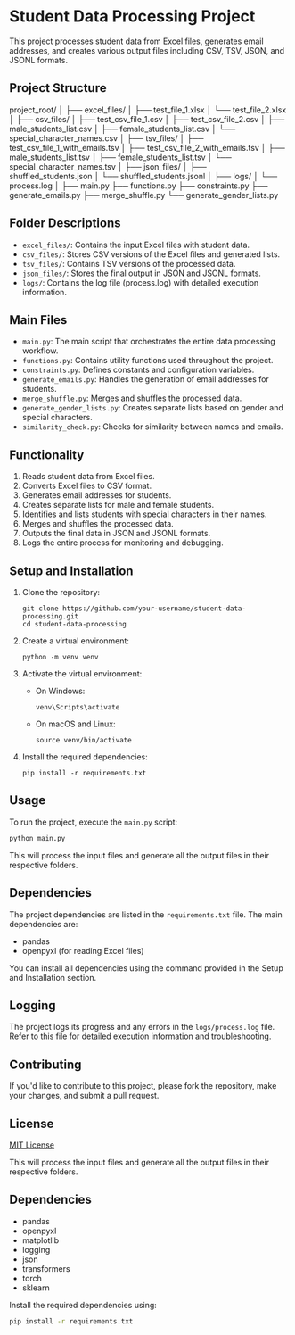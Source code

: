 # Student Data Processing Project

This project processes student data from Excel files, generates email addresses, and creates various output files including CSV, TSV, JSON, and JSONL formats.

## Project Structure
project_root/
│
├── excel_files/
│ ├── test_file_1.xlsx
│ └── test_file_2.xlsx
│
├── csv_files/
│ ├── test_csv_file_1.csv
│ ├── test_csv_file_2.csv
│ ├── male_students_list.csv
│ ├── female_students_list.csv
│ └── special_character_names.csv
│
├── tsv_files/
│ ├── test_csv_file_1_with_emails.tsv
│ ├── test_csv_file_2_with_emails.tsv
│ ├── male_students_list.tsv
│ ├── female_students_list.tsv
│ └── special_character_names.tsv
│
├── json_files/
│ ├── shuffled_students.json
│ └── shuffled_students.jsonl
│
├── logs/
│ └── process.log
│
├── main.py
├── functions.py
├── constraints.py
├── generate_emails.py
├── merge_shuffle.py
└── generate_gender_lists.py


## Folder Descriptions

- `excel_files/`: Contains the input Excel files with student data.
- `csv_files/`: Stores CSV versions of the Excel files and generated lists.
- `tsv_files/`: Contains TSV versions of the processed data.
- `json_files/`: Stores the final output in JSON and JSONL formats.
- `logs/`: Contains the log file (process.log) with detailed execution information.

## Main Files

- `main.py`: The main script that orchestrates the entire data processing workflow.
- `functions.py`: Contains utility functions used throughout the project.
- `constraints.py`: Defines constants and configuration variables.
- `generate_emails.py`: Handles the generation of email addresses for students.
- `merge_shuffle.py`: Merges and shuffles the processed data.
- `generate_gender_lists.py`: Creates separate lists based on gender and special characters.
- `similarity_check.py`: Checks for similarity between names and emails.

## Functionality

1. Reads student data from Excel files.
2. Converts Excel files to CSV format.
3. Generates email addresses for students.
4. Creates separate lists for male and female students.
5. Identifies and lists students with special characters in their names.
6. Merges and shuffles the processed data.
7. Outputs the final data in JSON and JSONL formats.
8. Logs the entire process for monitoring and debugging.

## Setup and Installation

1. Clone the repository:
   ```
   git clone https://github.com/your-username/student-data-processing.git
   cd student-data-processing
   ```

2. Create a virtual environment:
   ```
   python -m venv venv
   ```

3. Activate the virtual environment:
   - On Windows:
     ```
     venv\Scripts\activate
     ```
   - On macOS and Linux:
     ```
     source venv/bin/activate
     ```

4. Install the required dependencies:
   ```
   pip install -r requirements.txt

## Usage

To run the project, execute the `main.py` script:

```bash 
python main.py
```


This will process the input files and generate all the output files in their respective folders.

## Dependencies

The project dependencies are listed in the `requirements.txt` file. The main dependencies are:

- pandas
- openpyxl (for reading Excel files)

You can install all dependencies using the command provided in the Setup and Installation section.

## Logging

The project logs its progress and any errors in the `logs/process.log` file. Refer to this file for detailed execution information and troubleshooting.

## Contributing

If you'd like to contribute to this project, please fork the repository, make your changes, and submit a pull request.

## License

[MIT License](LICENSE)



This will process the input files and generate all the output files in their respective folders.

## Dependencies

- pandas
- openpyxl
- matplotlib
- logging
- json
- transformers
- torch
- sklearn


Install the required dependencies using:

```bash
pip install -r requirements.txt
```


